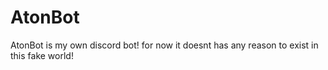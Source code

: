 # AtonBot

AtonBot is my own discord bot!
for now it doesnt has any reason to exist in this fake world!
